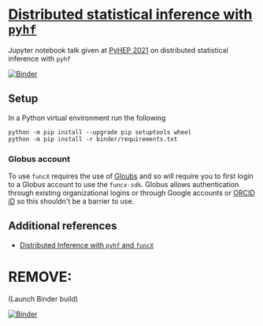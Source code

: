 # [Distributed statistical inference with `pyhf`](https://indico.cern.ch/event/1019958/contributions/4418598/)

Jupyter notebook talk given at [PyHEP 2021](https://indico.cern.ch/event/1019958/) on distributed statistical inference with `pyhf`

[![Binder](https://mybinder.org/badge_logo.svg)](https://mybinder.org/v2/gh/pyhf/pyhep-2021-notebook-talk/HEAD?urlpath=lab/tree/talk.ipynb)

## Setup

In a Python virtual environment run the following

```console
python -m pip install --upgrade pip setuptools wheel
python -m pip install -r binder/requirements.txt
```

### Globus account

To use `funcX` requires the use of [Gloubs](https://www.globus.org/) and so will require you to first login to a Globus account to use the `funcx-sdk`. Globus allows authentication through existing organizational logins or through Google accounts or [ORCID iD](https://orcid.org/) so this shouldn't be a barrier to use.

## Additional references

- [Distributed Inference with `pyhf` and `funcX`](https://github.com/matthewfeickert/distributed-inference-with-pyhf-and-funcX)

# REMOVE:

(Launch Binder build)

[![Binder](https://mybinder.org/badge_logo.svg)](https://mybinder.org/v2/gh/pyhf/pyhep-2021-notebook-talk/feat/add-expanse-examples?urlpath=lab/tree/talk.ipynb)
